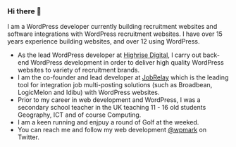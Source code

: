 ### Hi there 👋

<!--
**wpmark/wpmark** is a ✨ _special_ ✨ repository because its `README.md` (this file) appears on your GitHub profile.
-->

I am a WordPress developer currently building recruitment websites and software integrations with WordPress recruitment websites. I have over 15 years experience building websites, and over 12 using WordPress.

* As the lead WordPress developer at [Highrise Digital](https://highrise.digital), I carry out back-end WordPress development in order to deliver high quality WordPress websites to variety of recruitment brands.
* I am the co-founder and lead developer at [JobRelay](https://jobrelay.io) which is the leading tool for integration job multi-posting solutions (such as Broadbean, LogicMelon and Idibu) with WordPress websites.
* Prior to my career in web development and WordPress, I was a secondary school teacher in the UK teaching 11 - 16 old students Geography, ICT and of course Computing.
* I am a keen running and enjpuy a round of Golf at the weeked.
* You can reach me and follow my web development [@wpmark](https://twitter.com/wpmark) on Twitter.
